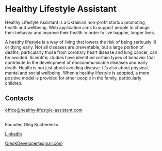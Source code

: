 # Healthy Lifestyle Assistant

Healthy Lifestyle Assistant is a Ukrainian non-profit startup promoting health and wellbeing. Web application aims to support people to change their behavior and improve their health in order to live happier, longer lives.

A healthy lifestyle is a way of living that lowers the risk of being seriously ill or dying early. Not all diseases are preventable, but a large portion of deaths, particularly those from coronary heart disease and lung cancer, can be avoided. Scientific studies have identified certain types of behavior that contribute to the development of noncommunicable diseases and early death. Health is not just about avoiding disease. It’s also about physical, mental and social wellbeing. When a healthy lifestyle is adopted, a more positive model is provided for other people in the family, particularly children.


## Contacts

office@healthy-lifestyle-assistant.com 
<br><br>

Founder, Oleg Kucherenko

[LinkedIn](https://www.linkedin.com/in/olegkdev/)

OlegKDeveloper@gmail.com


